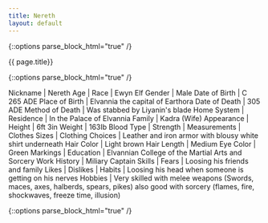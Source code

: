 ```yaml
---
title: Nereth
layout: default
---
```


{::options parse_block_html="true" /}

<div class="row">
<div class="col-md-3">
<div class="panel panel-default no-padding">
<div class="panel-heading">
{{ page.title}}
</div>
<div class="panel-body">
</div>
<div class="panel-body">
  
{::options parse_block_html="true" /}
  
Nickname | Nereth
Age | 
Race | Ewyn Elf 
Gender | Male 
Date of Birth | C 265 ADE 
Place of Birth | Elvannia the capital of Earthora
Date of Death | 305 ADE 
Method of Death | Was stabbed by Liyanin's blade 
Home System | 
Residence | In the Palace of Elvannia
Family | Kadra (Wife)
Appearance | 
Height | 6ft 3in 
Weight | 163Ib 
Blood Type | 
Strength | 
Measurements | 
Clothes Sizes | 
Clothing Choices | Leather and iron armor with blousy white shirt underneath 
Hair Color | Light brown 
Hair Length | Medium 
Eye Color | Green 
Markings | 
Education | Elvannian College of the Martial Arts and Sorcery 
Work History | Miliary Captain 
Skills | 
Fears | Loosing his friends and family 
Likes | 
Dislikes | 
Habits | Loosing his head when someone is getting on his nerves 
Hobbies | Very skilled with melee weapons (Swords, maces, axes, halberds, spears, pikes) also good with sorcery (flames, fire, shockwaves, freeze time, illusion)

</div>
</div>
</div>
<div class="col-md-9">
  
{::options parse_block_html="true" /}

</div>
</div>
